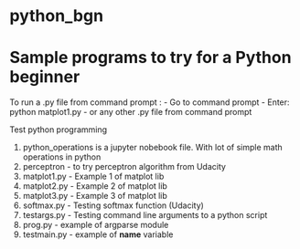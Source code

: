# python_bgn
# Sample programs to try for a Python beginner
To run a .py file from command prompt : 
	- Go to command prompt
	- Enter: python matplot1.py
	- or any other .py file from command prompt

Test python programming
1. python_operations is a jupyter nobebook file. With lot of simple math operations in python
2. perceptron - to try perceptron algorithm from Udacity
3. matplot1.py - Example 1 of matplot lib
4. matplot2.py - Example 2 of matplot lib
5. matplot3.py - Example 3 of matplot lib
6. softmax.py - Testing softmax function (Udacity)
7. testargs.py - Testing command line arguments to a python script
8. prog.py - example of argparse module
9. testmain.py - example of __name__ variable